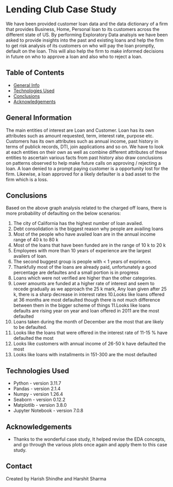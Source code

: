 # Lending Club Case Study

We have been provided customer loan data and the data dictionary of a firm that provides Business, Home, Personal loan to its customers across the different state of US. By performing Exploratory Data analsyis we have been asked to provide insights into the past and existing loans and help the firm to get risk analysis of its customers on who will pay the loan promptly, default on the loan. This will also help the firm to make informed decisions in future on who to approve  a loan and also who to reject a loan. 

## Table of Contents
* [General Info](#general-information)
* [Technologies Used](#technologies-used)
* [Conclusions](#conclusions)
* [Acknowledgements](#acknowledgements)

## General Information

The main entities of interest are Loan and Customer.
Loan has its own attributes such as amount requested, term, interest rate, purpose etc.
Customers has its own attributes such as annual income, past history in terms of publick records, DTI, join applications and so on.
We have to look at each entities on their own as well as combine different attributes of these entities to ascertain
	various facts from past history
	also draw conclusions on patterns observed to help make future calls on approving / rejecting a loan.
A loan denied to a prompt paying customer is a opportunity lost for the firm.
Likewise, a loan approved for a likely defaulter is a bad asset to the firm which is a loss.


## Conclusions
Based on the above graph analysis related to the charged off loans, there is more probability of defaulting on the below scenarios:
1. The city of California has the highest number of loan availed.
2. Debt consolidation is the biggest reason why people are availing loans
3. Most of the people who have availed loan are in the annual income range of 40 k to 80 k
4. Most of the loans that have been funded are in the range of 10 k to 20 k
5. Employees with more than 10 years of experience are the largest availers of loan.
6. The second buggest group is people with < 1 years of exprience.
7. Thankfully most of the loans are already paid, unfortunately a good percentage are defaultes and a small portion is in progress
8. Loans which were not verified are higher than the other categories.
9. Lower amounts are funded at a higher rate of interest and seem to recede gradually as we approach the 25 k mark, Any loan given after 25 k, there is a         	sharp decrease in interest rates
10.Looks like loans offered at 36 months are most defaulted though there is not much difference between them in the bigger scheme of things
11.Looks like loans defaults are rising year on year and loan offered in 2011 are the most defaulted
12. Loans taken during the month of December are the most that are likely to be defaulted.
13. Looks like the loans that were offered in the interest rate of 11-15 % have defaulted the most
14. Looks like customers with annual income of 26-50 k have defaulted the most
15. Looks like loans with installments in 151-300 are the most defaulted


## Technologies Used
- Python - version 3.11.7
- Pandas - version 2.1.4
- Numpy - version 1.26.4
- Seaborn - version 0.12.2
- Matplotlib - version 3.8.0
- Jupyter Notebook - version 7.0.8

## Acknowledgements
- Thanks to the wonderful case study, It helped revise the EDA concepts, and go through the various plots once again and apply them to this case study.

## Contact
Created by Harish Shindhe and Harshit Sharma
